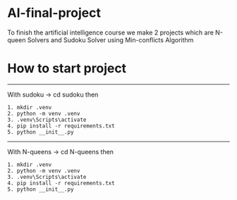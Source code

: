 # AI-final-project
To finish the artificial intelligence course we make 2 projects which are N-queen Solvers and Sudoku Solver using Min-conflicts Algorithm 
# How to start project
-----------------------------
With sudoku -> cd sudoku 
then 
```
1. mkdir .venv
2. python -m venv .venv
3. .venv\Scripts\activate
4. pip install -r requirements.txt
5. python __init__.py
```
------------------------------
With N-queens -> cd N-queens
then 
```
1. mkdir .venv
2. python -m venv .venv
3. .venv\Scripts\activate
4. pip install -r requirements.txt
5. python __init__.py
```